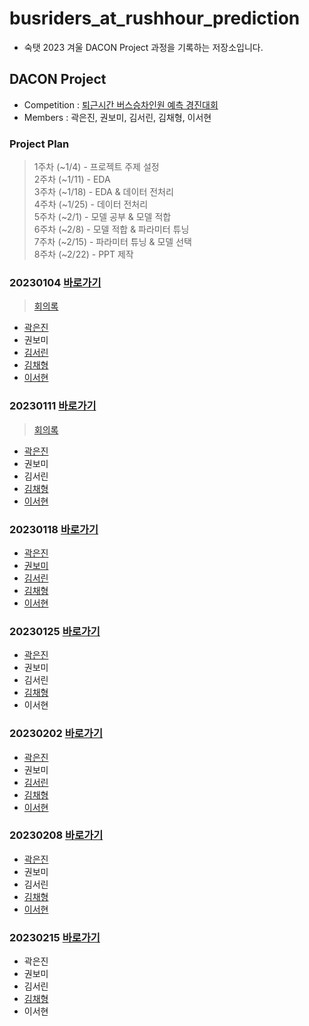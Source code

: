 # busriders_at_rushhour_prediction
- 숙탯 2023 겨울 DACON Project 과정을 기록하는 저장소입니다.


## DACON Project
- Competition : [퇴근시간 버스승차인원 예측 경진대회](https://dacon.io/competitions/official/229255/overview/description)
- Members : 곽은진, 권보미, 김서린, 김채형, 이서현

### Project Plan
> 1주차 (~1/4) - 프로젝트 주제 설정  
> 2주차 (~1/11) - EDA  
> 3주차 (~1/18) - EDA & 데이터 전처리    
> 4주차 (~1/25) - 데이터 전처리  
> 5주차 (~2/1) - 모델 공부 & 모델 적합  
> 6주차 (~2/8) - 모델 적합 & 파라미터 튜닝  
> 7주차 (~2/15) - 파라미터 튜닝 & 모델 선택  
> 8주차 (~2/22) - PPT 제작  

### 20230104  [바로가기](https://github.com/chaehyounng/busriders_at_rushhour_prediction/tree/main/ProjectCode/20230104)
> [회의록](https://github.com/chaehyounng/busriders_at_rushhour_prediction/blob/main/%ED%9A%8C%EC%9D%98%EB%A1%9D/0104)
- [곽은진](https://github.com/chaehyounng/busriders_at_rushhour_prediction/blob/main/ProjectCode/20230104/%EA%B3%BD%EC%9D%80%EC%A7%84_EDA(1).ipynb)
- 권보미
- [김서린](https://github.com/chaehyounng/busriders_at_rushhour_prediction/blob/main/ProjectCode/20230104/%EA%B9%80%EC%84%9C%EB%A6%B0_%EC%88%99%ED%83%AF.ipynb)
- [김채형](https://github.com/chaehyounng/busriders_at_rushhour_prediction/blob/main/ProjectCode/20230104/1_EDA_chaehyounng.ipynb)
- [이서현](https://github.com/chaehyounng/busriders_at_rushhour_prediction/blob/main/ProjectCode/20230104/%EC%9D%B4%EC%84%9C%ED%98%84_1%EC%A3%BC%EC%B0%A8.ipynb)


### 20230111  [바로가기](https://github.com/chaehyounng/busriders_at_rushhour_prediction/blob/main/ProjectCode/20230111)
> [회의록](https://github.com/chaehyounng/busriders_at_rushhour_prediction/blob/main/%ED%9A%8C%EC%9D%98%EB%A1%9D/0111)
- [곽은진](https://github.com/chaehyounng/busriders_at_rushhour_prediction/blob/main/ProjectCode/20230111/%EA%B3%BD%EC%9D%80%EC%A7%84_EDA(2).ipynb)
- 권보미
- 김서린
- [김채형](https://github.com/chaehyounng/busriders_at_rushhour_prediction/blob/main/ProjectCode/20230111/2_Preprocessing1_chaehyounng.ipynb)
- [이서현](https://github.com/chaehyounng/busriders_at_rushhour_prediction/blob/main/ProjectCode/20230111/2%EC%A3%BC%EC%B0%A8_%EC%9D%B4%EC%84%9C%ED%98%84.ipynb)


### 20230118  [바로가기](https://github.com/chaehyounng/busriders_at_rushhour_prediction/blob/main/ProjectCode/20230118)
- [곽은진](https://github.com/chaehyounng/busriders_at_rushhour_prediction/blob/main/ProjectCode/20230118/%EA%B3%BD%EC%9D%80%EC%A7%84_train%20%EB%8D%B0%EC%9D%B4%ED%84%B0%EC%85%8B%20EDA(3).ipynb)
- [권보미](https://github.com/chaehyounng/busriders_at_rushhour_prediction/blob/main/ProjectCode/20230118/%EC%BA%90%EA%B8%80%203%EC%A3%BC%EC%B0%A8%20%EA%B3%BC%EC%A0%9C%20.ipynb)
- [김서린](https://github.com/chaehyounng/busriders_at_rushhour_prediction/blob/main/ProjectCode/20230118/%EC%88%99%ED%83%AF_%EA%B9%80%EC%84%9C%EB%A6%B0.ipynb)
- [김채형](https://github.com/chaehyounng/busriders_at_rushhour_prediction/blob/main/ProjectCode/20230118/3_Preprocessing2_chaehyounng.ipynb)
- [이서현](https://github.com/chaehyounng/busriders_at_rushhour_prediction/blob/main/ProjectCode/20230118/3%EC%A3%BC%EC%B0%A8_%EC%9D%B4%EC%84%9C%ED%98%84.ipynb)

### 20230125  [바로가기](https://github.com/chaehyounng/busriders_at_rushhour_prediction/blob/main/ProjectCode/20230202)
- [곽은진](https://github.com/chaehyounng/busriders_at_rushhour_prediction/blob/main/ProjectCode/20230125/%EB%8D%B0%EC%9D%B4%ED%84%B0%20%EC%A0%84%EC%B2%98%EB%A6%AC%20%EB%B0%8F%20%EB%B3%80%EC%88%98%20%EC%84%A0%ED%83%9D.ipynb)
- 권보미
- 김서린
- [김채형](https://github.com/chaehyounng/busriders_at_rushhour_prediction/blob/main/ProjectCode/20230125/4_Preprocessing3_chaehyounng.ipynb)
- 이서현

### 20230202  [바로가기](https://github.com/chaehyounng/busriders_at_rushhour_prediction/tree/main/ProjectCode/20230202)
- [곽은진](https://github.com/chaehyounng/busriders_at_rushhour_prediction/blob/main/ProjectCode/20230202/%EA%B3%BD%EC%9D%80%EC%A7%84_test%EC%85%8B%20EDA%20%EB%B0%8F%20%EB%AA%A8%EB%8D%B8%20%EC%A0%81%ED%95%A91.ipynb)
- 권보미
- [김서린](https://github.com/chaehyounng/busriders_at_rushhour_prediction/blob/main/ProjectCode/20230202/%EC%88%99%ED%83%AF_%EA%B9%80%EC%84%9C%EB%A6%B0.ipynb)
- [김채형](https://github.com/chaehyounng/busriders_at_rushhour_prediction/tree/main/ProjectCode/20230202/5_FeatureSelection_chaehyounng.ipynb)
- [이서현](https://github.com/chaehyounng/busriders_at_rushhour_prediction/blob/main/ProjectCode/20230202/5%EC%A3%BC%EC%B0%A8_%EC%9D%B4%EC%84%9C%ED%98%84.ipynb)

### 20230208   [바로가기](https://github.com/chaehyounng/busriders_at_rushhour_prediction/tree/main/ProjectCode/20230208)
- [곽은진](https://github.com/chaehyounng/busriders_at_rushhour_prediction/blob/main/ProjectCode/20230208/ElasticNet,%20XGBoost_%EA%B3%BD%EC%9D%80%EC%A7%84.ipynb)
- 권보미
- 김서린
- [김채형](https://github.com/chaehyounng/busriders_at_rushhour_prediction/tree/main/ProjectCode/20230208/6_Modeling_ParameterTuning_chaehyounng.ipynb)
- [이서현](https://github.com/chaehyounng/busriders_at_rushhour_prediction/blob/main/ProjectCode/20230208/6%EC%A3%BC%EC%B0%A8_%EC%9D%B4%EC%84%9C%ED%98%84.ipynb)

### 20230215  [바로가기](https://github.com/chaehyounng/busriders_at_rushhour_prediction/tree/main/ProjectCode/20230215)
- 곽은진
- 권보미
- 김서린
- [김채형](https://github.com/chaehyounng/busriders_at_rushhour_prediction/tree/main/ProjectCode/20230215/7_Ensemble_chaehyounng.ipynb)
- 이서현
